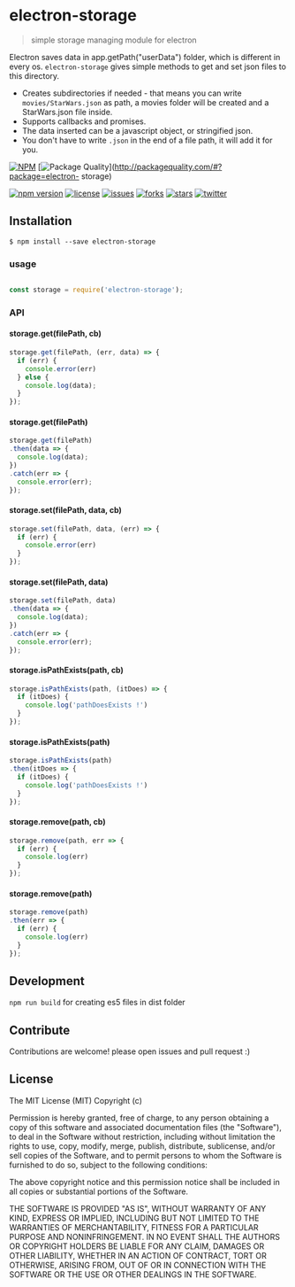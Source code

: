 # electron-storage

> simple storage managing module for electron

Electron saves data in app.getPath("userData") folder, which is different in every os.
```electron-storage``` gives simple methods to get and set json files to this directory.

* Creates subdirectories if needed - that means you can write ```movies/StarWars.json``` as path, a movies folder will be created and a StarWars.json file inside.
* Supports callbacks and promises.
* The data inserted can be a javascript object, or stringified json.
* You don't have to write ```.json``` in the end of a file path, it will add it for you.

[![NPM](https://nodei.co/npm/electron-storage.png?downloads=true&downloadRank=true)](https://nodei.co/npm/electron-storage/)
[![Package Quality](http://npm.packagequality.com/badge/electron-storage.png)](http://packagequality.com/#?package=electron- storage)

[![npm version](https://badge.fury.io/js/electron-storage.svg)](https://badge.fury.io/js/electron-storage)
[![license](https://img.shields.io/badge/license-MIT-blue.svg)](https://github.com/Cocycles/electron-storage)
[![issues](https://img.shields.io/github/issues/Cocycles/electron-storage.svg)](https://github.com/Cocycles/electron-storage)
[![forks](https://img.shields.io/github/forks/Cocycles/electron-storage.svg)](https://github.com/Cocycles/electron-storage)
[![stars](https://img.shields.io/github/stars/Cocycles/electron-storage.svg)](https://github.com/Cocycles/electron-storage)
[![twitter](https://img.shields.io/twitter/url/http/shields.io.svg?style=social&maxAge=2592000)](https://twitter.com/intent/tweet?text=https://github.com/Cocycles/electron-storage&url=%5Bobject%20Object%5D)

## Installation

```
$ npm install --save electron-storage
```
### usage
```js

const storage = require('electron-storage');
```
### API

#### storage.get(filePath, cb)
```js
storage.get(filePath, (err, data) => {
  if (err) {
    console.error(err)
  } else {
    console.log(data);
  }
});
```

#### storage.get(filePath)
```js
storage.get(filePath)
.then(data => {
  console.log(data);
})
.catch(err => {
  console.error(err);
});
```

#### storage.set(filePath, data, cb)
```js
storage.set(filePath, data, (err) => {
  if (err) {
    console.error(err)
  }
});
```

#### storage.set(filePath, data)
```js
storage.set(filePath, data)
.then(data => {
  console.log(data);
})
.catch(err => {
  console.error(err);
});
```

#### storage.isPathExists(path, cb)
```js
storage.isPathExists(path, (itDoes) => {
  if (itDoes) {
    console.log('pathDoesExists !')
  }
});
```

#### storage.isPathExists(path)
```js
storage.isPathExists(path)
.then(itDoes => {
  if (itDoes) {
    console.log('pathDoesExists !')
  }
});
```

#### storage.remove(path, cb)
```js
storage.remove(path, err => {
  if (err) {
    console.log(err)
  }
});
```

#### storage.remove(path)
```js
storage.remove(path)
.then(err => {
  if (err) {
    console.log(err)
  }
});
```

## Development
``` npm run build ```
for creating es5 files in dist folder

## Contribute
Contributions are welcome! please open issues and pull request :)

## License
The MIT License (MIT)
Copyright (c) <year> <copyright holders>

Permission is hereby granted, free of charge, to any person obtaining a copy of this software and associated documentation files (the "Software"), to deal in the Software without restriction, including without limitation the rights to use, copy, modify, merge, publish, distribute, sublicense, and/or sell copies of the Software, and to permit persons to whom the Software is furnished to do so, subject to the following conditions:

The above copyright notice and this permission notice shall be included in all copies or substantial portions of the Software.

THE SOFTWARE IS PROVIDED "AS IS", WITHOUT WARRANTY OF ANY KIND, EXPRESS OR IMPLIED, INCLUDING BUT NOT LIMITED TO THE WARRANTIES OF MERCHANTABILITY, FITNESS FOR A PARTICULAR PURPOSE AND NONINFRINGEMENT. IN NO EVENT SHALL THE AUTHORS OR COPYRIGHT HOLDERS BE LIABLE FOR ANY CLAIM, DAMAGES OR OTHER LIABILITY, WHETHER IN AN ACTION OF CONTRACT, TORT OR OTHERWISE, ARISING FROM, OUT OF OR IN CONNECTION WITH THE SOFTWARE OR THE USE OR OTHER DEALINGS IN THE SOFTWARE.
